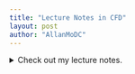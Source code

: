 ```yaml
---
title: "Lecture Notes in CFD"
layout: post
author: "AllanMoDC"
---
```

<details>
  <summary markdown="span">Check out my lecture notes.</summary>
  
  <p>
    <iframe src="https://allanmodc.github.io/cfd" onload='javascript:(function(o){o.style.height=o.contentWindow.document.body.scrollHeight+"px";}(this));' style="height:200px;width:100%;border:none;overflow:hidden;" frameborder="0" scrolling="no"> </iframe>
  </p>
  
</details>

